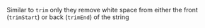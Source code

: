Similar to `trim` only they remove white space from either the front (`trimStart`) or back (`trimEnd`) of the string